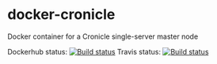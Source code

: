 # docker-cronicle
Docker container for a Cronicle single-server master node

Dockerhub status: [![Build status](https://img.shields.io/docker/build/intelliops/cronicle.svg)](https://hub.docker.com/r/intelliops/cronicle)
Travis status: [![Build status](https://img.shields.io/travis/belsander/docker-cronicle.svg)](https://travis-ci.org/belsander/docker-cronicle)
